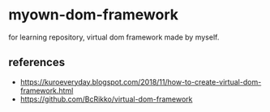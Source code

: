 # myown-dom-framework
for learning repository, virtual dom framework made by myself.

## references
* https://kuroeveryday.blogspot.com/2018/11/how-to-create-virtual-dom-framework.html
* https://github.com/BcRikko/virtual-dom-framework
